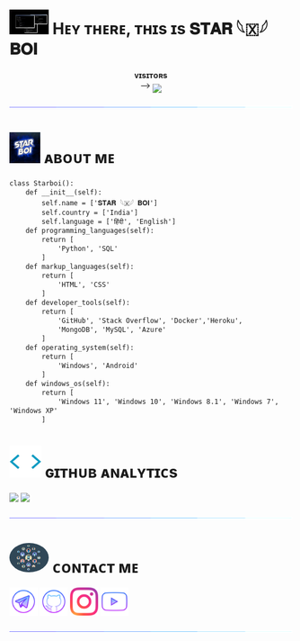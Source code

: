 

<h1> <img src="https://github.com/Its-starXboi/Its-starXboi/blob/main/resources/codes.webp" width="70px"> Hᴇʏ ᴛʜᴇʀᴇ, ᴛʜɪs ɪs 𝐒𝐓𝐀𝐑 𓆩🇽𓆪 𝐁𝐎𝐈 </h1>
<p align="center">
    <b>ᴠɪsɪᴛᴏʀs</b><br>
 -->    <img align="middle" src="https://profile-counter.glitch.me/Its-starXboi/count.svg" />
</p>

[<img src="https://github.com/Its-starXboi/Its-starXboi/blob/main/resources/hr.gif"/>](https://github.com/Its-starXboi)

<h1> <img src="https://github.com/Its-starXboi/Its-starXboi/blob/main/resources/Star.png" width="55px"> ᴀʙᴏᴜᴛ ᴍᴇ </h1>

```python3
class Starboi():
    def __init__(self):
        self.name = ['𝐒𝐓𝐀𝐑 𓆩🇽𓆪 𝐁𝐎𝐈']
        self.country = ['India']
        self.language = ['हिंदी', 'English']
    def programming_languages(self):
        return [
            'Python', 'SQL'
        ]
    def markup_languages(self):
        return [
            'HTML', 'CSS'
        ]
    def developer_tools(self):
        return [
            'GitHub', 'Stack Overflow', 'Docker','Heroku',
            'MongoDB', 'MySQL', 'Azure'
        ]
    def operating_system(self):
        return [
            'Windows', 'Android'
        ]
    def windows_os(self):
        return [
            'Windows 11', 'Windows 10', 'Windows 8.1', 'Windows 7', 'Windows XP'
        ]
 ```
<h1> <img src = "https://github.com/Its-starXboi/Its-starXboi/blob/main/resources/analytics.webp" width="57px"> ɢɪᴛʜᴜʙ ᴀɴᴀʟʏᴛɪᴄs </h1>

[<img src="https://github-readme-stats.vercel.app/api?username=Its-starXboi&count_private=true&show_icons=true&theme=chartreuse-dark&custom_title=What%27s+the+craic?&include_all_commits=true&hide_border=true&bg_color=000000" width="49%">](https://github.com/Its-starXboi)  [<img src="https://github-readme-streak-stats.herokuapp.com/?user=Its-starXboi&theme=chartreuse-dark&hide_border=True&bg_color=000000" width="49%">](https://github.com/Its-starXboi)

[<img src="https://github.com/Its-starXboi/Its-starXboi/blob/main/resources/hr.gif"/>](https://github.com/Its-starXboi)

<h1> <img src="https://github.com/Its-starXboi/Its-starXboi/blob/main/resources/connect.gif" width="70px" style="border-radius: 50%"> ᴄᴏɴᴛᴀᴄᴛ ᴍᴇ </h1>

 [<img src="https://github.com/Its-starXboi/Its-starXboi/blob/main/resources/telegram_icon.png" width="50px">](https://t.me/its_star_boi) [<img src="https://github.com/Its-starXboi/Its-starXboi/blob/main/resources/github_icon.png" width="50px">](https://github.com/Its-starXboi) [<img src="https://github.com/Its-starXboi/Its-starXboi/blob/main/resources/Instagram_icon.png" width="50px">](https://www.instagram.com/starxnetwork_?igsh=c25kYXFuZ2EzazVr) [<img src="https://github.com/Its-starXboi/Its-starXboi/blob/main/resources/youtube_icon.png" width="50px">](https://youtube.com/channel/UC9TE-DNciMpi5BZliUyxTwQ)

[<img src="https://github.com/Its-starXboi/Its-starXboi/blob/main/resources/hr.gif"/>](https://github.com/Its-starXboi)
